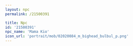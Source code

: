 ```yaml
---
layout: npc
permalink: /21500391

title: Npc
id: '21500391'
npc_name: 'Mama Kio'
icon_url: 'portrait/mob/02020084_m_bighead_bulbul_p.png'
---
```

